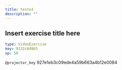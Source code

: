 ```yaml
---
title: teste3
description: ""
---
```


## Insert exercise title here

```yaml
type: VideoExercise
key: 9132c8d865
xp: 50
```

`@projector_key`
927e1eb3c09ede4a59b663a4b12e0084
